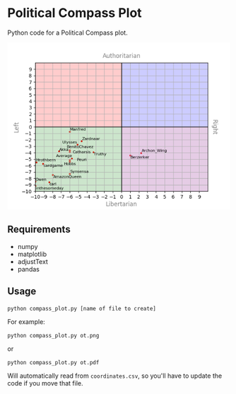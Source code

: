 # Political Compass Plot
Python code for a Political Compass plot.

![alt text](https://github.com/nonboolean/political_compass/raw/master/plot.png)

## Requirements
* numpy
* matplotlib
* adjustText
* pandas

## Usage
```
python compass_plot.py [name of file to create]
```
For example:
```
python compass_plot.py ot.png
```
or
```
python compass_plot.py ot.pdf
```
Will automatically read from `coordinates.csv`, so you'll have to update the code if you move that file. 
